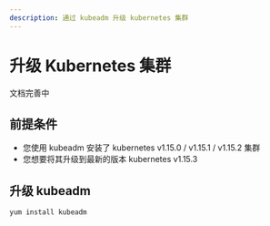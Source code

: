 ```yaml
---
description: 通过 kubeadm 升级 kubernetes 集群
---
```


# 升级 Kubernetes 集群

文档完善中

## 前提条件

* 您使用 kubeadm 安装了 kubernetes v1.15.0 / v1.15.1 / v1.15.2 集群
* 您想要将其升级到最新的版本 kubernetes v1.15.3

## 升级 kubeadm

``` sh
yum install kubeadm
```
